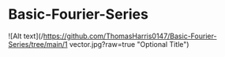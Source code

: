 # Basic-Fourier-Series

![Alt text](/https://github.com/ThomasHarris0147/Basic-Fourier-Series/tree/main/1 vector.jpg?raw=true "Optional Title")
